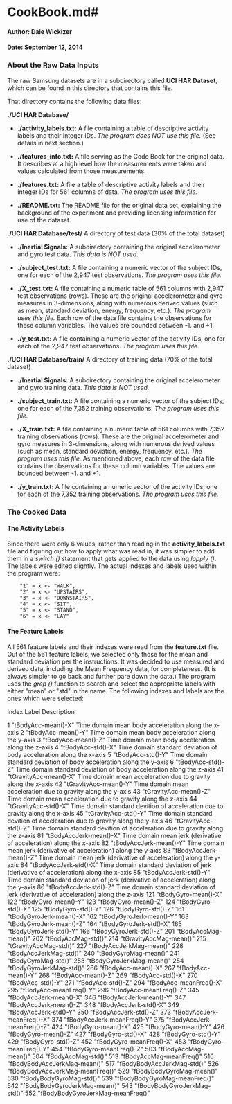 # CookBook.md#

#### Author: Dale Wickizer ###
#### Date: September 12, 2014 ###



### About the Raw Data Inputs ###

The raw Samsung datasets are in a subdirectory called **UCI HAR Dataset**, which can be found in this directory that contains this file.

That directory contains the following data files:

**./UCI HAR Database/**

* **./activity\_labels.txt:** A file containing a table of descriptive activity labels and their integer IDs. _The program does NOT use this file._ (See details in next section.)

* **./features\_info.txt:** A file serving as the Code Book for the original data. It describes at a high level how the measurements were taken and values calculated from those measurements.

* **./features.txt:** A file a table of descriptive activity labels and their integer IDs for 561 columns of data. _The program uses this file._

* **./README.txt:** The README file for the original data set, explaining the background of the experiment and providing licensing information for use of the dataset.

**./UCI HAR Database/test/** A directory of test data (30% of the total dataset)

* **./Inertial Signals:** A subdirectory containing the original accelerometer and gyro test data. _This data is NOT used._

* **./subject\_test.txt:** A file containing a numeric vector of the subject IDs, one for each of the 2,947 test observations. _The program uses this file._

* **./X\_test.txt:** A file containing a numeric table of 561 columns with 2,947 test observations (rows). These are the original accelerometer and gyro measures in 3-dimensions, along with numerous derived values (such as mean, standard deviation, energy, frequency, etc.). _The program uses this file._ Each row of the data file contains the observations for these column variables. The values are bounded between -1. and +1.

* **./y\_test.txt:** A file containing a numeric vector of the activity IDs, one for each of the 2,947 test observations. _The program uses this file._

**./UCI HAR Database/train/** A directory of training data (70% of the total dataset)

* **./Inertial Signals:** A subdirectory containing the original accelerometer and gyro training data. _This data is NOT used._

* **./subject\_train.txt:** A file containing a numeric vector of the subject IDs, one for each of the 7,352 training observations. _The program uses this file._

* **./X\_train.txt:** A file containing a numeric table of 561 columns with 7,352 training observations (rows). These are the original accelerometer and gyro measures in 3-dimensions, along with numerous derived values (such as mean, standard deviation, energy, frequency, etc.). _The program uses this file._  As mentioned above, each row of the data file contains the observations for these column variables. The values are bounded between -1. and +1.

* **./y\_train.txt:** A file containing a numeric vector of the activity IDs, one for each of the 7,352 training observations. _The program uses this file._



### The Cooked Data ###

#### The Activity Labels ####

Since there were only 6 values, rather than reading in the **activity\_labels.txt** file and figuring out how to apply what was read in, it was simpler to add them in a _switch ()_ statement that gets applied to the data using _lapply ()_. The labels were edited slightly. The actual indexes and labels used within the program were:

		"1" = x <- "WALK", 
		"2" = x <- "UPSTAIRS", 
		"3" = x <- "DOWNSTAIRS",
		"4" = x <- "SIT", 
		"5" = x <- "STAND", 
		"6" = x <- "LAY"


#### The Feature Labels ####

All 561 feature labels and their indexes were read from the **feature.txt** file. Out of the 561 feature labels, we selected only those for the mean and standard deviation per the instructions. It was decided to use measured and derived data, including the Mean Frequency data, for completeness. (It is always simpler to go back and further pare down the data.) The program uses the _grep ()_ function to search and select the appropriate labels with either "mean" or "std" in the name.  The following indexes and labels are the ones which were selected:


Index            Label					                            Description

  1        "tBodyAcc-mean()-X"			Time domain mean body acceleration along the x-axis
  2        "tBodyAcc-mean()-Y"			Time domain mean body acceleration along the y-axis
  3        "tBodyAcc-mean()-Z"			Time domain mean body acceleration along the z-axis
  4        "tBodyAcc-std()-X"			Time domain standard deviation of body acceleration along the x-axis
  5        "tBodyAcc-std()-Y"			Time domain standard deviation of body acceleration along the y-axis
  6        "tBodyAcc-std()-Z"			Time domain standard deviation of body acceleration along the z-axis
 41        "tGravityAcc-mean()-X"		Time domain mean acceleration due to gravity along the x-axis
 42        "tGravityAcc-mean()-Y"		Time domain mean acceleration due to gravity along the y-axis
 43        "tGravityAcc-mean()-Z"		Time domain mean acceleration due to gravity along the z-axis
 44        "tGravityAcc-std()-X"		Time domain standard devition of acceleration due to gravity along the x-axis
 45        "tGravityAcc-std()-Y"		Time domain standard devition of acceleration due to gravity along the y-axis
 46        "tGravityAcc-std()-Z"		Time domain standard devition of acceleration due to gravity along the z-axis
 81        "tBodyAccJerk-mean()-X"		Time domain mean jerk (derivative of acceleration) along the x-axis
 82        "tBodyAccJerk-mean()-Y"		Time domain mean jerk (derivative of acceleration) along the y-axis
 83        "tBodyAccJerk-mean()-Z"		Time domain mean jerk (derivative of acceleration) along the y-axis
 84        "tBodyAccJerk-std()-X"		Time domain standard deviation of jerk (derivative of acceleration) along the x-axis
 85        "tBodyAccJerk-std()-Y"		Time domain standard deviation of jerk (derivative of acceleration) along the y-axis
 86        "tBodyAccJerk-std()-Z"		Time domain standard deviation of jerk (derivative of acceleration) along the z-axis
121        "tBodyGyro-mean()-X"
122        "tBodyGyro-mean()-Y"
123        "tBodyGyro-mean()-Z"
124        "tBodyGyro-std()-X"
125        "tBodyGyro-std()-Y"
126        "tBodyGyro-std()-Z"
161        "tBodyGyroJerk-mean()-X"
162        "tBodyGyroJerk-mean()-Y"
163        "tBodyGyroJerk-mean()-Z"
164        "tBodyGyroJerk-std()-X"
165        "tBodyGyroJerk-std()-Y"
166        "tBodyGyroJerk-std()-Z"
201        "tBodyAccMag-mean()"
202        "tBodyAccMag-std()"
214        "tGravityAccMag-mean()"
215        "tGravityAccMag-std()"
227        "tBodyAccJerkMag-mean()"
228        "tBodyAccJerkMag-std()"
240        "tBodyGyroMag-mean()"
241        "tBodyGyroMag-std()"
253        "tBodyGyroJerkMag-mean()"
254        "tBodyGyroJerkMag-std()"
266        "fBodyAcc-mean()-X"
267        "fBodyAcc-mean()-Y"
268        "fBodyAcc-mean()-Z"
269        "fBodyAcc-std()-X"
270        "fBodyAcc-std()-Y"
271        "fBodyAcc-std()-Z"
294        "fBodyAcc-meanFreq()-X"
295        "fBodyAcc-meanFreq()-Y"
296        "fBodyAcc-meanFreq()-Z"
345        "fBodyAccJerk-mean()-X"
346        "fBodyAccJerk-mean()-Y"
347        "fBodyAccJerk-mean()-Z"
348        "fBodyAccJerk-std()-X"
349        "fBodyAccJerk-std()-Y"
350        "fBodyAccJerk-std()-Z"
373        "fBodyAccJerk-meanFreq()-X"
374        "fBodyAccJerk-meanFreq()-Y"
375        "fBodyAccJerk-meanFreq()-Z"
424        "fBodyGyro-mean()-X"
425        "fBodyGyro-mean()-Y"
426        "fBodyGyro-mean()-Z"
427        "fBodyGyro-std()-X"
428        "fBodyGyro-std()-Y"
429        "fBodyGyro-std()-Z"
452        "fBodyGyro-meanFreq()-X"
453        "fBodyGyro-meanFreq()-Y"
454        "fBodyGyro-meanFreq()-Z"
503        "fBodyAccMag-mean()"
504        "fBodyAccMag-std()"
513        "fBodyAccMag-meanFreq()"
516        "fBodyBodyAccJerkMag-mean()"
517        "fBodyBodyAccJerkMag-std()"
526        "fBodyBodyAccJerkMag-meanFreq()"
529        "fBodyBodyGyroMag-mean()"
530        "fBodyBodyGyroMag-std()"
539        "fBodyBodyGyroMag-meanFreq()"
542        "fBodyBodyGyroJerkMag-mean()"
543        "fBodyBodyGyroJerkMag-std()"
552        "fBodyBodyGyroJerkMag-meanFreq()"


